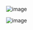 ![image](https://user-images.githubusercontent.com/60442877/229328145-a6ab5373-e54d-4288-a1b9-1d084f69aeac.png)

![image](https://user-images.githubusercontent.com/60442877/229328149-23920fb1-1633-4e8b-ac1f-a1efcbdd4a84.png)

